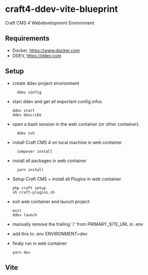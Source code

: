 # craft4-ddev-vite-blueprint

Craft CMS 4 Webdevelopment Environment

## Requirements

-   Docker, https://www.docker.com
-   DDEV, https://ddev.com

## Setup

-   create ddev project environment

          ddev config

-   start ddev and get all important config infos

        ddev start
        ddev describe

-   open a bash session in the web container (or other container).

          ddev ssh

-   install Craft CMS 4 on local machine in web container

          composer install

-   install all packages in web container

          yarn install

-   Setup Craft CMS + install all Plugins in web container

        php craft setup
        sh craft-plugins.sh

-   exit web container and launch project

        exit
        ddev launch

-   manually remove the trailing '/' from PRIMARY_SITE_URL in .env
-   add this to .env
    ENVIRONMENT=dev

-   finaly run in web container

        yarn dev

## Vite
